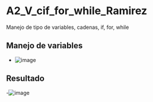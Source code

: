 # A2_V_cif_for_while_Ramirez
Manejo de tipo de variables, cadenas, if, for, while
## Manejo de variables
- ![image](https://github.com/user-attachments/assets/5ff8fab0-d7a7-43a9-a4d6-9ea809793c81)
## Resultado
-![image](https://github.com/user-attachments/assets/1281ed3c-4b42-4b24-840c-123830ee3364)
